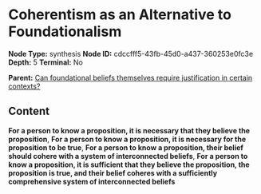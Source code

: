# Coherentism as an Alternative to Foundationalism

**Node Type:** synthesis
**Node ID:** cdccfff5-43fb-45d0-a437-360253e0fc3e
**Depth:** 5
**Terminal:** No

**Parent:** [Can foundational beliefs themselves require justification in certain contexts?](can-foundational-beliefs-themselves-require-justification-in-certain-contexts-antithesis-c6a572a4-6c96-445a-826b-ba3015e2cfbc.md)

## Content

**For a person to know a proposition, it is necessary that they believe the proposition**, **For a person to know a proposition, it is necessary for the proposition to be true**, **For a person to know a proposition, their belief should cohere with a system of interconnected beliefs**, **For a person to know a proposition, it is sufficient that they believe the proposition, the proposition is true, and their belief coheres with a sufficiently comprehensive system of interconnected beliefs**
